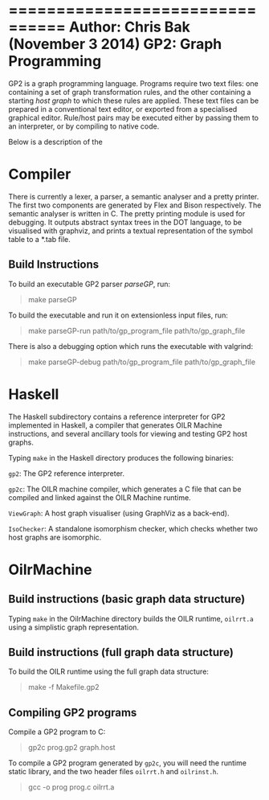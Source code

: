 ================================
Author: Chris Bak (November 3 2014)
GP2: Graph Programming
================================

GP2 is a graph programming language. Programs require two text files: one containing a set of graph transformation rules, and the other containing a starting _host graph_ to which these rules are applied. These text files can be prepared in a conventional text editor, or exported from a specialised graphical editor. Rule/host pairs may be executed either by passing them to an interpreter, or by compiling to native code.

Below is a description of the 


Compiler
========

There is currently a lexer, a parser, a semantic analyser and a pretty printer. The first two components are generated by Flex and Bison respectively. The semantic analyser is written in C. The pretty printing module is used for debugging. It outputs abstract syntax trees in the DOT language, to be visualised with graphviz, and prints a textual representation of the symbol table to a \*.tab file.

Build Instructions
---------------------
To build an executable GP2 parser _parseGP_, run:

> make parseGP

To build the executable and run it on extensionless input files, run:

> make parseGP-run path/to/gp_program_file path/to/gp_graph_file

There is also a debugging option which runs the executable with valgrind:

> make parseGP-debug path/to/gp_program_file path/to/gp_graph_file


Haskell
=======

The Haskell subdirectory contains a reference interpreter for GP2 implemented in Haskell, a compiler that generates OILR Machine instructions, and several ancillary tools for viewing and testing GP2 host graphs.

Typing `make` in the Haskell directory produces the following binaries:

`gp2`: The GP2 reference interpreter.

`gp2c`: The OILR machine compiler, which generates a C file that can be compiled and linked against the OILR Machine runtime.

`ViewGraph`: A host graph visualiser (using GraphViz as a back-end).

`IsoChecker`: A standalone isomorphism checker, which checks whether two host graphs are isomorphic.



OilrMachine
===========

Build instructions (basic graph data structure)
-----------------------------------------------

Typing `make` in the OilrMachine directory builds the OILR runtime, `oilrrt.a` using a simplistic graph representation.


Build instructions (full graph data structure)
-----------------------------------------------

To build the OILR runtime using the full graph data structure:

> make -f Makefile.gp2


Compiling GP2 programs
----------------------

Compile a GP2 program to C:

> gp2c prog.gp2 graph.host


To compile a GP2 program generated by `gp2c`, you will need the runtime static library, and the two header files `oilrrt.h` and `oilrinst.h`. 

> gcc -o prog prog.c oilrrt.a

